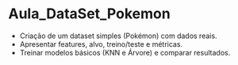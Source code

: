 # Aula_DataSet_Pokemon

- Criação de um dataset simples (Pokémon) com dados reais.
- Apresentar features, alvo, treino/teste e métricas.
- Treinar modelos básicos (KNN e Árvore) e comparar resultados.
